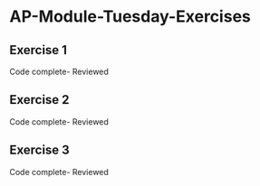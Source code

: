 # AP-Module-Tuesday-Exercises

## Exercise 1
Code complete- Reviewed

## Exercise 2
Code complete- Reviewed

## Exercise 3
Code complete- Reviewed
